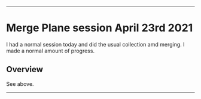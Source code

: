 
***

# Merge Plane session April 23rd 2021

I had a normal session today and did the usual collection amd merging. I made a normal amount of progress.

## Overview

See above.

***

